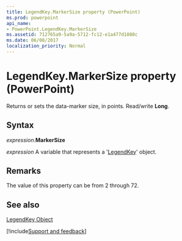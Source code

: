 ```yaml
---
title: LegendKey.MarkerSize property (PowerPoint)
ms.prod: powerpoint
api_name:
- PowerPoint.LegendKey.MarkerSize
ms.assetid: 712765a9-5a9a-5712-fc12-e1a477d1080c
ms.date: 06/08/2017
localization_priority: Normal
---
```



# LegendKey.MarkerSize property (PowerPoint)

Returns or sets the data-marker size, in points. Read/write  **Long**.


## Syntax

_expression_.**MarkerSize**

_expression_ A variable that represents a '[LegendKey](PowerPoint.LegendKey.md)' object.


## Remarks

The value of this property can be from 2 through 72. 


## See also


[LegendKey Object](PowerPoint.LegendKey.md)

[!include[Support and feedback](~/includes/feedback-boilerplate.md)]